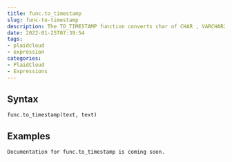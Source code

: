 ```yaml
---
title: func.to_timestamp
slug: func-to-timestamp
description: The TO_TIMESTAMP function converts char of CHAR , VARCHAR2 , NCHAR , or NVARCHAR2 datatype to a value of TIMESTAMP datatype
date: 2022-01-25T07:39:54
tags:
- plaidcloud
- expression
categories:
- PlaidCloud
- Expressions
---
```



## Syntax



```
func.to_timestamp(text, text)
```


## Examples



```
Documentation for func.to_timestamp is coming soon.
```
